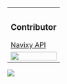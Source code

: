 <table>
  <tr>
    <td width="54%">
      <!--img src="https://github-readme-stats.vercel.app/api?count_private=true&username=adideas&show_icons=true&include_all_commits=true&theme=dark&locale=ru" /--> 
    </td>
    <td width="46%">
      <!--img src="https://github-readme-stats.vercel.app/api/top-langs/?count_private=true&username=adideas&show_icons=true&theme=dark&custom_title=Стек"/-->
    </td>
  </tr>
  <tr>
    <td colspan="2">
      <h3>Contributor</h3>
      <a href="https://github.com/SquareGPS/navixy-api">Navixy API</a>
    </td>
  </tr>
  
  <tr>
    <td colspan="2">
      <img src="https://www.ixbt.com/img/n1/news/2020/5/1/tenor-google.gif" width="100%"/>
    </td>
  </tr>
</table>
<a href="https://www.codewars.com/users/uff_auth" target="_blank">
<img src="https://www.codewars.com/users/uff_auth/badges/large"/>
  </a>
